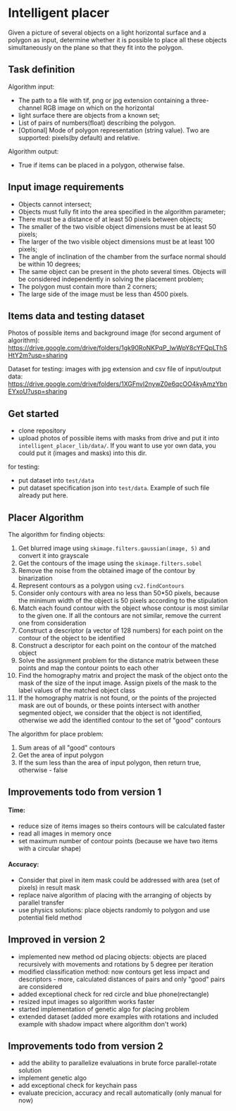 # Intelligent placer
Given a picture of several objects on a light horizontal surface and a polygon as input, determine whether it 
is possible to place all these objects simultaneously on the plane so that they fit into the polygon.

## Task definition
Algorithm input: 
- The path to a file with tif, png or jpg extension containing a three-channel RGB image on which on the horizontal 
- light surface there are objects from a known set;
- List of pairs of numbers(float) describing the polygon.
- [Optional] Mode of polygon representation (string value). Two are supported: pixels(by default) and relative.  

Algorithm output:
- True if items can be placed in a polygon, otherwise false.

## Input image requirements
- Objects cannot intersect;
- Objects must fully fit into the area specified in the algorithm parameter;
- There must be a distance of at least 50 pixels between objects;
- The smaller of the two visible object dimensions must be at least 50 pixels;
- The larger of the two visible object dimensions must be at least 100 pixels;
- The angle of inclination of the chamber from the surface normal should be within 10 degrees;
- The same object can be present in the photo several times. Objects will be considered independently in solving the 
placement problem;
- The polygon must contain more than 2 corners;
- The large side of the image must be less than 4500 pixels.

## Items data and testing dataset

Photos of possible items and background image (for second argument of algorithm): 
https://drive.google.com/drive/folders/1gk90RoNKPqP_lwWpY8cYFQpLThSHtY2m?usp=sharing 

Dataset for testing: images with jpg extension and csv file of input/output data: 
https://drive.google.com/drive/folders/1XGFnvI2nywZ0e6qcOO4kyAmzYbnEYxoU?usp=sharing 

## Get started
- clone repository
- upload photos of possible items with masks from drive and put it into `intelligent_placer_lib/data/`. If you want to 
use yor own data, you could put it (images and masks) into this dir.

for testing:
- put dataset into `test/data`
- put dataset specification json into `test/data`. Example of such file already put here.

## Placer Algorithm
The algorithm for finding objects:
1. Get blurred image using `skimage.filters.gaussian(image, 5)` and convert it into grayscale
2. Get the contours of the image using the `skimage.filters.sobel`
3. Remove the noise from the obtained image of the contour by binarization
4. Represent contours as a polygon using `cv2.findContours`
5. Consider only contours with area no less than 50*50 pixels, because the minimum width of the object is 50 pixels 
according to the stipulation
6. Match each found contour with the object whose contour is most similar to the given one. If all the contours are not
 similar, remove the current one from consideration
7. Construct a descriptor (a vector of 128 numbers) for each point on the contour of the object to be identified
8. Construct a descriptor for each point on the contour of the matched object
9. Solve the assignment problem for the distance matrix between these points and map the contour points to each other
10. Find the homography matrix and project the mask of the object onto the mask of the size of the input image. Assign
 pixels of the mask to the label values of the matched object class
11. If the homography matrix is not found, or the points of the projected mask are out of bounds, or these points 
intersect with another segmented object, we consider that the object is not identified, otherwise we add the identified
contour to the set of "good" contours

The algorithm for place problem:
1. Sum areas of all "good" contours
2. Get the area of input polygon
3. If the sum less than the area of input polygon, then return true, otherwise - false


## Improvements todo from version 1

#### Time:
- reduce size of items images so theirs contours will be calculated faster
- read all images in memory once
- set maximum number of contour points (because we have two items with a circular shape)

#### Accuracy:
- Consider that pixel in item mask could be addressed with area (set of pixels) in result mask
- replace naive algorithm of placing with the arranging of objects by parallel transfer
- use physics solutions: place objects randomly to polygon and use potential field method

## Improved in version 2
- implemented new method od placing objects: objects are placed recursively with movements and rotations by 5 degree per iteration
- modified classification method: now contours get less impact and descriptors - more, calculated distances of pairs 
and only "good" pairs are considered 
- added exceptional check for red circle and blue phone(rectangle)
- resized input images so algorithm works faster
- started implementation of genetic algo for placing problem
- extended dataset (added more examples with rotations and included example with shadow impact where algorithm don't work)

## Improvements todo from version 2
- add the ability to parallelize evaluations in brute force parallel-rotate solution
- implement genetic algo
- add exceptional check for keychain pass
- evaluate precicion, accuracy and recall automatically (only manual for now)